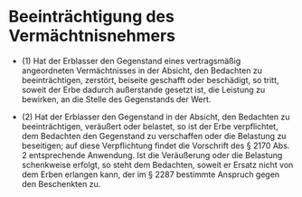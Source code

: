 # Beeinträchtigung des Vermächtnisnehmers

- (1) Hat der Erblasser den Gegenstand eines vertragsmäßig angeordneten Vermächtnisses in der Absicht, den Bedachten zu beeinträchtigen, zerstört, beiseite geschafft oder beschädigt, so tritt, soweit der Erbe dadurch außerstande gesetzt ist, die Leistung zu bewirken, an die Stelle des Gegenstands der Wert.

- (2) Hat der Erblasser den Gegenstand in der Absicht, den Bedachten zu beeinträchtigen, veräußert oder belastet, so ist der Erbe verpflichtet, dem Bedachten den Gegenstand zu verschaffen oder die Belastung zu beseitigen; auf diese Verpflichtung findet die Vorschrift des § 2170 Abs. 2 entsprechende Anwendung. Ist die Veräußerung oder die Belastung schenkweise erfolgt, so steht dem Bedachten, soweit er Ersatz nicht von dem Erben erlangen kann, der im § 2287 bestimmte Anspruch gegen den Beschenkten zu.

